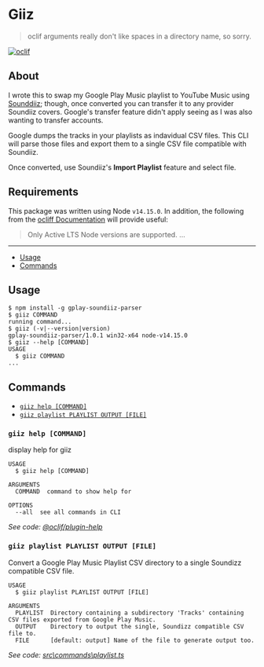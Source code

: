 Giiz
=====================

> oclif arguments really don't like spaces in a directory name, so sorry.

[![oclif](https://img.shields.io/badge/cli-oclif-brightgreen.svg)](https://oclif.io)

## About

I wrote this to swap my Google Play Music playlist to YouTube Music using [Sounddiiz](https://soundiiz.com/); though, once converted you can transfer it to any provider Soundiiz covers. Google's transfer feature didn't apply seeing as I was also wanting to transfer accounts.

Google dumps the tracks in your playlists as indavidual CSV files. This CLI will parse those files and export them to a single CSV file compatible with Soundiiz.

Once converted, use Soundiiz's **Import Playlist** feature and select file.

## Requirements

This package was written using Node `v14.15.0`. In addition, the following from the [ocliff Documentation](https://oclif.io/docs/introduction#requirements) will provide useful:

> Only Active LTS Node versions are supported. ...

---

<!-- toc -->
* [Usage](#usage)
* [Commands](#commands)
<!-- tocstop -->
## Usage
<!-- usage -->
```sh-session
$ npm install -g gplay-soundiiz-parser
$ giiz COMMAND
running command...
$ giiz (-v|--version|version)
gplay-soundiiz-parser/1.0.1 win32-x64 node-v14.15.0
$ giiz --help [COMMAND]
USAGE
  $ giiz COMMAND
...
```
<!-- usagestop -->
## Commands
<!-- commands -->
* [`giiz help [COMMAND]`](#giiz-help-command)
* [`giiz playlist PLAYLIST OUTPUT [FILE]`](#giiz-playlist-playlist-output-file)

### `giiz help [COMMAND]`

display help for giiz

```
USAGE
  $ giiz help [COMMAND]

ARGUMENTS
  COMMAND  command to show help for

OPTIONS
  --all  see all commands in CLI
```

_See code: [@oclif/plugin-help](https://github.com/oclif/plugin-help/blob/v3.2.0/src\commands\help.ts)_

### `giiz playlist PLAYLIST OUTPUT [FILE]`

Convert a Google Play Music Playlist CSV directory to a single Soundizz compatible CSV file.

```
USAGE
  $ giiz playlist PLAYLIST OUTPUT [FILE]

ARGUMENTS
  PLAYLIST  Directory containing a subdirectory 'Tracks' containing CSV files exported from Google Play Music.
  OUTPUT    Directory to output the single, Soundizz compatible CSV file to.
  FILE      [default: output] Name of the file to generate output too.
```

_See code: [src\commands\playlist.ts](https://github.com/realStandal/gplay-soundiiz-parser/blob/v1.0.1/src\commands\playlist.ts)_
<!-- commandsstop -->
